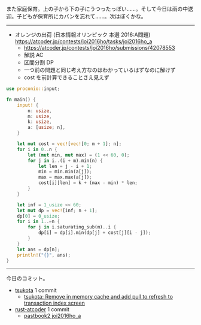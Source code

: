 また家庭保育。上の子から下の子にうつったっぽい……。そして今日は雨の中送迎。子どもが保育所にカバンを忘れて……。次はぼくかな。

---

- オレンジの出荷 (日本情報オリンピック 本選 2016:A問題)
  <https://atcoder.jp/contests/joi2016ho/tasks/joi2016ho_a>
  - <https://atcoder.jp/contests/joi2016ho/submissions/42078553>
  - 解説 AC
  - 区間分割 DP
  - 一つ前の問題と同じ考え方なのはわかっているはずなのに解けず
  - cost を前計算できることさえ見えず

```rust
use proconio::input;

fn main() {
    input! {
        n: usize,
        m: usize,
        k: usize,
        a: [usize; n],
    }

    let mut cost = vec![vec![0; m + 1]; n];
    for i in 0..n {
        let (mut min, mut max) = (1 << 60, 0);
        for j in i..(i + m).min(n) {
            let len = j - i + 1;
            min = min.min(a[j]);
            max = max.max(a[j]);
            cost[i][len] = k + (max - min) * len;
        }
    }

    let inf = 1_usize << 60;
    let mut dp = vec![inf; n + 1];
    dp[0] = 0_usize;
    for i in 1..=n {
        for j in i.saturating_sub(m)..i {
            dp[i] = dp[i].min(dp[j] + cost[j][i - j]);
        }
    }
    let ans = dp[n];
    println!("{}", ans);
}
```

---

今日のコミット。

- [tsukota](https://github.com/bouzuya/tsukota) 1 commit
  - [tsukota: Remove in memory cache and add pull to refresh to transaction index screen](https://github.com/bouzuya/tsukota/commit/7ded22523d147e166b9c789b9eb46375d22cf711)
- [rust-atcoder](https://github.com/bouzuya/rust-atcoder) 1 commit
  - [pastbook2 joi2016ho_a](https://github.com/bouzuya/rust-atcoder/commit/1c1f7317725d2c9708850647212d9ddcb9c62f67)
